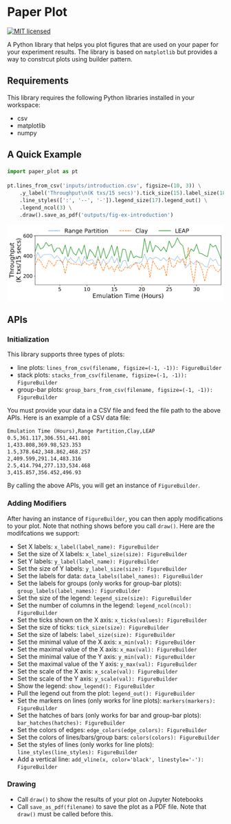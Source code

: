 # Paper Plot

[![MIT licensed](https://img.shields.io/badge/license-MIT-blue.svg)](./LICENSE)

A Python library that helps you plot figures that are used on your paper for your experiment results. The library is based on `matplotlib` but provides a way to constrcut plots using builder pattern.

## Requirements

This library requires the following Python libraries installed in your workspace:

- csv
- matplotlib
- numpy

## A Quick Example

```python
import paper_plot as pt

pt.lines_from_csv('inputs/introduction.csv', figsize=(10, 3)) \
    .y_label('Throughput\n(K txs/15 secs)').tick_size(15).label_size(18)\
    .line_styles([':', '--', '-']).legend_size(17).legend_out() \
    .legend_ncol(3) \
    .draw().save_as_pdf('outputs/fig-ex-introduction')
```

![ex1](images/ex1.png)

## APIs

### Initialization

This library supports three types of plots:

- line plots: `lines_from_csv(filename, figsize=(-1, -1)): FigureBuilder`
- stack plots: `stacks_from_csv(filename, figsize=(-1, -1)): FigureBuilder`
- group-bar plots: `group_bars_from_csv(filename, figsize=(-1, -1)): FigureBuilder`

You must provide your data in a CSV file and feed the file path to the above APIs. Here is an example of a CSV data file:

```csv
Emulation Time (Hours),Range Partition,Clay,LEAP
0.5,361.117,306.551,441.801
1,433.808,369.98,523.353
1.5,378.642,348.862,468.257
2,409.599,291.14,483.316
2.5,414.794,277.133,534.468
3,415.857,356.452,496.93
```

By calling the above APIs, you will get an instance of `FigureBuilder`.

### Adding Modifiers

After having an instance of `FigureBuilder`, you can then apply modifications to your plot. Note that nothing shows before you call `draw()`. Here are the modifcations we support:

- Set X labels: `x_label(label_name): FigureBuilder`
- Set the size of X labels: `x_label_size(size): FigureBuilder`
- Set Y labels: `y_label(label_name): FigureBuilder`
- Set the size of Y labels: `y_label_size(size): FigureBuilder`
- Set the labels for data: `data_labels(label_names): FigureBuilder`
- Set the labels for groups (only works for group-bar plots): `group_labels(label_names): FigureBuilder`
- Set the size of the legend: `legend_size(size): FigureBuilder`
- Set the number of columns in the legend: `legend_ncol(ncol): FigureBuilder`
- Set the ticks shown on the X axis: `x_ticks(values): FigureBuilder`
- Set the size of ticks: `tick_size(size): FigureBuilder`
- Set the size of labels: `label_size(size): FigureBuilder`
- Set the minimal value of the X axis: `x_min(val): FigureBuilder`
- Set the maximal value of the X axis: `x_max(val): FigureBuilder`
- Set the minimal value of the Y axis: `y_min(val): FigureBuilder`
- Set the maximal value of the Y axis: `y_max(val): FigureBuilder`
- Set the scale of the X axis: `x_scale(val): FigureBuilder`
- Set the scale of the Y axis: `y_scale(val): FigureBuilder`
- Show the legend: `show_legend(): FigureBuilder`
- Pull the legend out from the plot: `legend_out(): FigureBuilder`
- Set the markers on lines (only works for line plots): `markers(markers): FigureBuilder`
- Set the hatches of bars (only works for bar and group-bar plots): `bar_hatches(hatches): FigureBuilder`
- Set the colors of edges: `edge_colors(edge_colors): FigureBuilder`
- Set the colors of lines/bars/group bars: `colors(colors): FigureBuilder`
- Set the styles of lines (only works for line plots): `line_styles(line_styles): FigureBuilder`
- Add a vertical line: `add_vline(x, color='black', linestyle='-'): FigureBuilder`

### Drawing

- Call `draw()` to show the results of your plot on Jupyter Notebooks
- Call `save_as_pdf(filename)` to save the plot as a PDF file. Note that `draw()` must be called before this.
